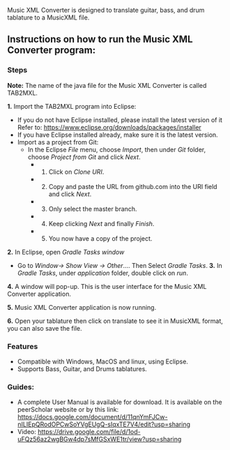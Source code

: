 Music XML Converter is designed to translate guitar, bass, and drum tablature to a MusicXML file. 

## Instructions on how to run the Music XML Converter program:

### Steps 
**Note:** The name of the java file for the Music XML Converter is called TAB2MXL. <br />

**1.** Import the TAB2MXL program into Eclipse: <br />
- If you do not have Eclipse installed, please install the latest version of it <br />
   Refer to: https://www.eclipse.org/downloads/packages/installer
- If you have Eclipse installed already, make sure it is the latest version.
- Import as a project from Git:
  - In the Eclipse *File* menu, choose *Import*, then under *Git* folder, choose *Project from Git* and click *Next*.
    - 1. Click on *Clone URI*.
     - 2. Copy and paste the URL from github.com into the URI field and click *Next*.
      -  3. Only select the master branch.
      -  4. Keep clicking *Next* and finally *Finish*.
      -  5. You now have a copy of the project.
  
 **2.** In Eclipse, open *Gradle Tasks window* 
 - Go to *Window→ Show View → Other*.... Then Select *Gradle Tasks*.
 **3.**  In *Gradle Tasks*, under *application* folder, double click on *run*.
 
 **4.** A window will pop-up. This is the user interface for the Music XML Converter application.
 
 **5.** Music XML Converter application is now running.
 
 **6.** Open your tablature then click on translate to see it in MusicXML format, you can also save the file.

### Features
- Compatible with Windows, MacOS and linux, using Eclipse. 
- Supports Bass, Guitar, and Drums tablatures. 

### Guides:
- A complete User Manual is available for download. It is available on the peerScholar website or by this link: 
https://docs.google.com/document/d/11qnYmFJCw-nILIEpQRodOPCwSoYVgEUgQ-sIqxTE7V4/edit?usp=sharing
- Video: https://drive.google.com/file/d/1od-uFQz56az2wgBGw4dp7sMfGSxWE1tr/view?usp=sharing
